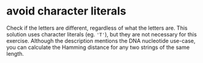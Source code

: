 # avoid character literals

Check if the letters are different, regardless of what the letters are.
This solution uses character literals (eg. `'T'`), but they are not necessary for this exercise.
Although the description mentions the DNA nucleotide use-case, you can calculate the Hamming distance for any two strings of the same length.
